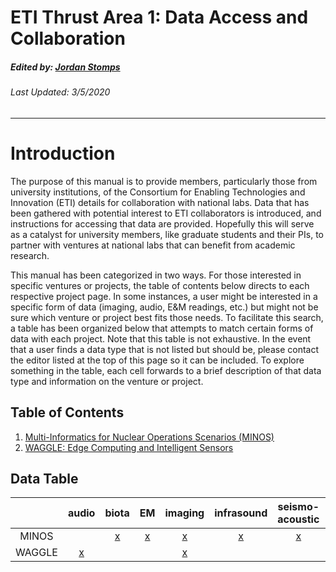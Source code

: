 # ETI Thrust Area 1: Data Access and Collaboration
##### Edited by: [Jordan Stomps](mailto:stomps@wisc.edu)
###### Last Updated: 3/5/2020

***

# Introduction

The purpose of this manual is to provide members, particularly those from
university institutions, of the Consortium for Enabling Technologies and
Innovation (ETI) details for collaboration with national labs.
Data that has been gathered with potential interest to ETI collaborators is
introduced, and instructions for accessing that data are provided.
Hopefully this will serve as a catalyst for university members, like graduate
students and their PIs, to partner with ventures at national labs that can
benefit from academic research.

This manual has been categorized in two ways. For those interested in specific
ventures or projects, the table of contents below directs to each respective
project page. In some instances, a user might be interested in a specific form
of data (imaging, audio, E&M readings, etc.) but might not be sure which venture
or project best fits those needs. To facilitate this search, a table has been
organized below that attempts to match certain forms of data with each project.
Note that this table is not exhaustive. In the event that a user finds a data
type that is not listed but should be, please contact the editor listed at the
top of this page so it can be included. To explore something in the table, each
cell forwards to a brief description of that data type and information on the
venture or project.

## Table of Contents

1. [Multi-Informatics for Nuclear Operations Scenarios (MINOS)](MINOS.md)
2. [WAGGLE: Edge Computing and Intelligent Sensors](WAGGLE.md)

## Data Table

|        |     audio      |     biota     |      EM       |    imaging    |  infrasound   | seismo-acoustic |     video      |
|:------:|:--------------:|:-------------:|:-------------:|:-------------:|:-------------:|:---------------:|:--------------:|
| MINOS  |                | [x](MINOS.md) | [x](MINOS.md) | [x](MINOS.md) | [x](MINOS.md) |  [x](MINOS.md)  |                |
| WAGGLE | [x](WAGGLE.md) |               |               | [x](WAGGLE.md)|               |                 | [x](WAGGLE.md) |
